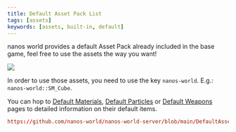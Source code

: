 ```yaml
---
title: Default Asset Pack List
tags: [assets]
keywords: [assets, built-in, default]
---
```



nanos world provides a default Asset Pack already included in the base game, feel free to use the assets the way you want!

![](/img/docs/nanos-world-asset-pack.jpg)


In order to use those assets, you need to use the key `nanos-world`. E.g.: `nanos-world::SM_Cube`.

You can hop to [Default Materials](/assets-modding/default-asset-pack/default-materials.md), [Default Particles](/assets-modding/default-asset-pack/default-particles.mdx) or [Default Weapons](/assets-modding/default-asset-pack/default-weapons.md) pages to detailed information on their default items.

```toml reference
https://github.com/nanos-world/nanos-world-server/blob/main/DefaultAssetPack.toml
```
